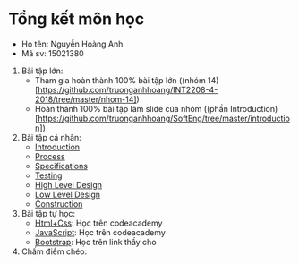 # Tổng kết môn học
- Họ tên: Nguyễn Hoàng Anh
- Mã sv: 15021380

1. Bài tập lớn: 
	* Tham gia hoàn thành 100% bài tập lớn ((nhóm 14)[https://github.com/truonganhhoang/INT2208-4-2018/tree/master/nhom-14])
	* Hoàn thành 100% bài tập làm slide của nhóm ((phần Introduction)[https://github.com/truonganhhoang/SoftEng/tree/master/introduction])
2. Bài tập cá nhân: 
	* [Introduction](https://github.com/truonganhhoang/INT2208-4-2018/blob/master/NguyenHoangAnh/Introduction.png)
 	* [Process](https://github.com/truonganhhoang/INT2208-4-2018/blob/master/NguyenHoangAnh/Process.png)
	* [Specifications](https://github.com/truonganhhoang/INT2208-4-2018/blob/master/NguyenHoangAnh/Specifications.png)
	* [Testing](https://github.com/truonganhhoang/INT2208-4-2018/blob/master/NguyenHoangAnh/Testing.png)
	* [High Level Design](https://github.com/truonganhhoang/INT2208-4-2018/blob/master/NguyenHoangAnh/High%20Level%20Design.png)
	* [Low Level Design](https://github.com/truonganhhoang/INT2208-4-2018/blob/master/NguyenHoangAnh/Low%20Level%20Design.png)
	* [Construction](https://github.com/truonganhhoang/INT2208-4-2018/blob/master/NguyenHoangAnh/Construction.png)
3. Bài tập tự học: 
	* [Html+Css](): Học trên codeacademy
	* [JavaScript](): Học trên codeacademy
	* [Bootstrap](): Học trên link thầy cho
4. Chấm điểm chéo:
